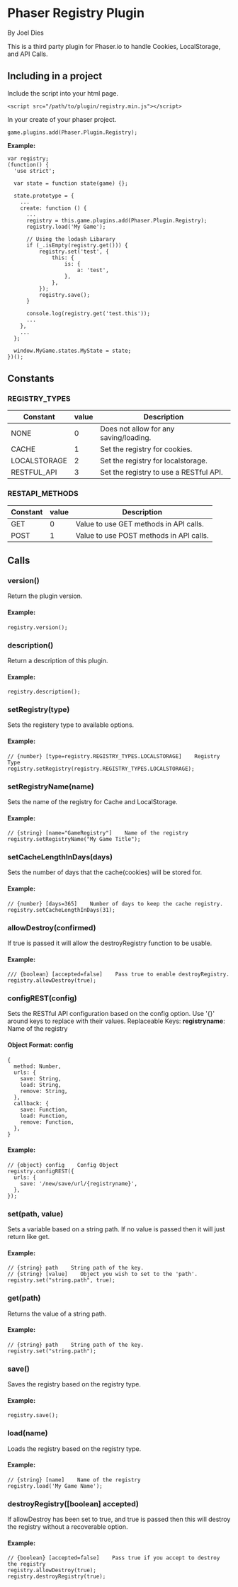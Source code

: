 # Phaser Registry Plugin
By Joel Dies

This is a third party plugin for Phaser.io to handle Cookies, LocalStorage, and API Calls.


## Including in a project
Include the script into your html page.

```
<script src="/path/to/plugin/registry.min.js"></script>
```

In your create of your phaser project.

```
game.plugins.add(Phaser.Plugin.Registry);
```

**Example:**
```
var registry;
(function() {
  'use strict';

  var state = function state(game) {};

  state.prototype = {
    ...
    create: function () {
      ...
      registry = this.game.plugins.add(Phaser.Plugin.Registry);
      registry.load('My Game');

      // Using the lodash Libarary
      if (_.isEmpty(registry.get())) {
          registry.set('test', {
              this: {
                  is: {
                      a: 'test',
                  },
              },
          });
          registry.save();
      }

      console.log(registry.get('test.this'));
      ...
    },
    ...
  };

  window.MyGame.states.MyState = state;
})();
```

## Constants

### REGISTRY_TYPES
| Constant | value | Description |
| --- | --- | --- |
| NONE | 0 | Does not allow for any saving/loading. |
| CACHE | 1 | Set the registry for cookies. |
| LOCALSTORAGE | 2 | Set the registry for localstorage. |
| RESTFUL_API | 3 | Set the registry to use a RESTful API. |

### RESTAPI_METHODS
| Constant | value | Description |
| --- | --- | --- |
| GET | 0 | Value to use GET methods in API calls. |
| POST | 1 | Value to use POST methods in API calls. |

## Calls

### version()
Return the plugin version.
#### **Example:**
```
registry.version();
```

### description()
Return a description of this plugin.
#### **Example:**
```
registry.description();
```

### setRegistry(type)
Sets the registery type to available options.
#### **Example:**
```
// {number} [type=registry.REGISTRY_TYPES.LOCALSTORAGE]    Registry Type
registry.setRegistry(registry.REGISTRY_TYPES.LOCALSTORAGE);
```

### setRegistryName(name)
Sets the name of the registry for Cache and LocalStorage.
#### **Example:**
```
// {string} [name="GameRegistry"]    Name of the registry
registry.setRegistryName("My Game Title");
```

### setCacheLengthInDays(days)
Sets the number of days that the cache(cookies) will be stored for.
#### **Example:**
```
// {number} [days=365]    Number of days to keep the cache registry.
registry.setCacheLengthInDays(31);
```

### allowDestroy(confirmed)
If true is passed it will allow the destroyRegistry function to be usable.
#### **Example:**
```
/// {boolean} [accepted=false]    Pass true to enable destroyRegistry.
registry.allowDestroy(true);
```

### configREST(config)
Sets the RESTful API configuration based on the config option. Use '{}' around keys to replace with their values.
Replaceable Keys:
**registryname**: Name of the registry
#### **Object Format: config**
```
{
  method: Number,
  urls: {
    save: String,
    load: String,
    remove: String,
  },
  callback: {
    save: Function,
    load: Function,
    remove: Function,
  },
}
```
#### **Example:**
```
// {object} config    Config Object
registry.configREST({
  urls: {
    save: '/new/save/url/{registryname}',
  },
});
```

### set(path, value)
Sets a variable based on a string path. If no value is passed then it will just return like get.
#### **Example:**
```
// {string} path    String path of the key.
// {string} [value]    Object you wish to set to the 'path'.
registry.set("string.path", true);
```

### get(path)
Returns the value of a string path.
#### **Example:**
```
// {string} path    String path of the key.
registry.set("string.path");
```

### save()
Saves the registry based on the registry type.
#### **Example:**
```
registry.save();
```

### load(name)
Loads the registry based on the registry type.
#### **Example:**
```
// {string} [name]    Name of the registry
registry.load('My Game Name');
```

### destroyRegistry([boolean] accepted)
If allowDestroy has been set to true, and true is passed then this will destroy the registry without a recoverable option.
#### **Example:**
```
// {boolean} [accepted=false]    Pass true if you accept to destroy the registry
registry.allowDestroy(true);
registry.destroyRegistry(true);
```

